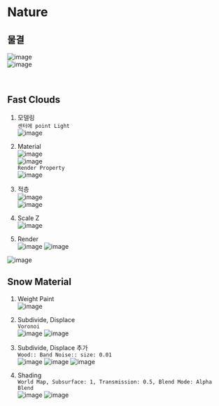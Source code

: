 Nature
========

물결 
--------
![image](https://user-images.githubusercontent.com/30430227/131272921-dff4155a-c504-41c5-bb92-df120d4f6396.png)  
![image](https://user-images.githubusercontent.com/30430227/131272936-d72bef53-30f9-4d50-aa13-46105b8864c5.png)  

<br>

Fast Clouds
------------
1. 모델링  
`센터에 point Light`  
![image](https://user-images.githubusercontent.com/30430227/132815000-3bf44bff-b08d-4767-9c8a-3d07b097f24c.png)  

2. Material  
![image](https://user-images.githubusercontent.com/30430227/132815388-a9d0abf5-2990-4b6a-9f8c-fbbd21bf0bc7.png)  
![image](https://user-images.githubusercontent.com/30430227/132815452-28a4f332-712d-4fe0-a8c3-a71d372528eb.png)  
`Render Property`  
![image](https://user-images.githubusercontent.com/30430227/132815546-7272b1ca-d2a7-47c4-9a39-90100843c0a1.png)  

3. 적층  
![image](https://user-images.githubusercontent.com/30430227/132816878-67fa0c96-30d8-4ad7-aef1-335c2259c2b2.png)  
![image](https://user-images.githubusercontent.com/30430227/132821559-74d458de-57bc-4527-a123-28c7c977f221.png)  


4. Scale Z  
![image](https://user-images.githubusercontent.com/30430227/132819525-606e4a40-8925-485f-85ee-05ddf3d5bc34.png)  

5. Render  
![image](https://user-images.githubusercontent.com/30430227/132819618-794af610-ef3d-4129-9398-76c6bfd16f72.png)
![image](https://user-images.githubusercontent.com/30430227/132819859-03c55c6a-cce0-4f97-9b01-b1144a2abd19.png)  

![image](https://user-images.githubusercontent.com/30430227/132819904-220d8f87-5690-4606-903c-2147bf759758.png)



Snow Material 
--------------
1. Weight Paint  
![image](https://user-images.githubusercontent.com/30430227/133707886-8f25828e-96b3-4cce-a464-1683b188d794.png)  


2. Subdivide, Displace  
`Voronoi`  
![image](https://user-images.githubusercontent.com/30430227/133708154-7e4d8eab-59dc-4645-93db-6da4be36b720.png)
![image](https://user-images.githubusercontent.com/30430227/133708135-d8b7caeb-7287-45ac-92d1-ee4b5dd4d196.png)  

3. Subdivide, Displace 추가  
`Wood:: Band Noise:: size: 0.01`  
![image](https://user-images.githubusercontent.com/30430227/133708468-2ea832bd-ca74-44c9-a8f2-569027101f12.png)
![image](https://user-images.githubusercontent.com/30430227/133708519-52f8baf4-5bd1-4df9-a27f-8f4976b76c52.png)
![image](https://user-images.githubusercontent.com/30430227/133708542-f441cf0a-cdbc-40de-9329-e3581896321b.png)  

4. Shading  
`World Map, Subsurface: 1, Transmission: 0.5, Blend Mode: Alpha Blend`  
![image](https://user-images.githubusercontent.com/30430227/133709114-dceaf8cb-034e-460c-9f5d-30f115985d39.png)
![image](https://user-images.githubusercontent.com/30430227/133709152-90a5cd0d-5838-4382-99a4-94e573276f06.png)  






